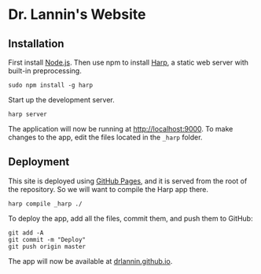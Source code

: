 # Dr. Lannin's Website

## Installation

First install [Node.js](https://nodejs.org/). Then use npm to install [Harp](http://harpjs.com/), a static web server with built-in preprocessing.

    sudo npm install -g harp

Start up the development server.

    harp server

The application will now be running at [http://localhost:9000](http://localhost:9000). To make changes to the app, edit the files located in the `_harp` folder.

## Deployment

This site is deployed using [GitHub Pages](https://pages.github.com/), and it is served from the root of the repository. So we will want to compile the Harp app there.

    harp compile _harp ./

To deploy the app, add all the files, commit them, and push them to GitHub:

```
git add -A
git commit -m "Deploy"
git push origin master
```

The app will now be available at [drlannin.github.io](http://drlannin.github.io/).